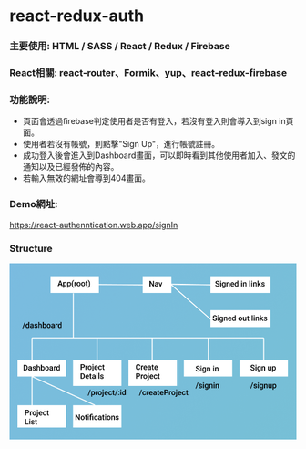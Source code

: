 # react-redux-auth

### 主要使用: HTML / SASS / React / Redux / Firebase
### React相關: react-router、Formik、yup、react-redux-firebase
### 功能說明:
* 頁面會透過firebase判定使用者是否有登入，若沒有登入則會導入到sign in頁面。
* 使用者若沒有帳號，則點擊"Sign Up"，進行帳號註冊。
* 成功登入後會進入到Dashboard畫面，可以即時看到其他使用者加入、發文的通知以及已經發佈的內容。
* 若輸入無效的網址會導到404畫面。

### Demo網址:
https://react-authenntication.web.app/signIn

### Structure
![Alt text](/src/assets/img/webstructure.png?raw=true "Optional Title")
